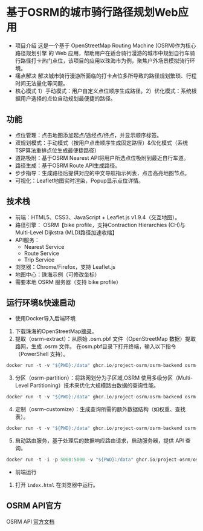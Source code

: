 # 基于OSRM的城市骑行路径规划Web应用
- 项目介绍
这是一个基于 OpenStreetMap Routing Machine (OSRM)作为核心路径规划引擎 的 Web 应用，帮助用户在适合骑行漫游的城市中规划自行车骑行路径打卡热门点位，该项目的应用以珠海市为例，聚焦户外场景模拟骑行环境。
- 痛点解决
解决城市骑行漫游所面临的打卡点位多所导致的路径规划繁琐、行程时间无法量化等问题。
- 核心模式
  1）手动模式：用户自定义点位顺序生成路径。2）优化模式：系统根据用户选择的点位自动规划最便捷的路径。

## 功能
- 点位管理：点击地图添加起点/途经点/终点，并显示顺序标签。
- 双规划模式：手动模式（按用户点击顺序生成固定路径）&优化模式（系统TSP算法重排点位生成最便捷路径）
- 道路吸附：基于OSRM Nearest API将用户所选点位吸附到最近自行车道。
- 路径生成：基于OSRM Route API生成路径。
- 步步指导：生成路径后提供对应的中文导航指示列表，点击高亮地图节点。
- 可视化：Leaflet地图实时渲染，Popup显示点位详情。

## 技术栈
- 前端：HTML5、CSS3、JavaScript + Leaflet.js v1.9.4（交互地图）。
- 路径引擎： OSRM【bike profile，支持Contraction Hierarchies (CH)与Multi-Level Dijkstra (MLD)路径加速收缩】
- API服务：
  + Nearest Service
  + Route Service
  + Trip Service
- 浏览器：Chrome/Firefox，支持 Leaflet.js
- 地图中心：珠海示例（可修改坐标）
- 需要本地 OSRM 服务器（支持 bike profile）

## 运行环境&快速启动
- 使用Docker导入后端环境
1. 下载珠海的OpenStreetMap[摘录](https://download.geofabrik.de/)。
2. 提取（osrm-extract）：从原始 .osm.pbf 文件（OpenStreetMap 数据）提取路网，生成 .osrm 文件。 在osm.pbf目录下打开终端，输入以下指令（PowerShell 支持）。
```C
docker run -t -v "${PWD}:/data" ghcr.io/project-osrm/osrm-backend osrm-extract -p /opt/bicycle.lua /data/guangdong-latest.osm.pbf; if ($LASTEXITCODE -ne 0) { Write-Output "osrm-extract failed" }
```
3. 分区（osrm-partition）：将路网划分为子区域,OSRM 使用多级分区（Multi-Level Partitioning）技术来优化大规模路由数据的查询性能。
```C
docker run -t -v "${PWD}:/data" ghcr.io/project-osrm/osrm-backend osrm-partition /data/guangdong-latest.osrm; if ($LASTEXITCODE -ne 0) { Write-Output "osrm-partition failed" }
```
4. 定制（osrm-customize）：生成查询所需的额外数据结构（如权重、查找表）。
```C
docker run -t -v "${PWD}:/data" ghcr.io/project-osrm/osrm-backend osrm-customize /data/guangdong-latest.osrm; if ($LASTEXITCODE -ne 0) { Write-Output "osrm-customize failed" }
```
5. 启动路由服务，基于处理后的数据响应路由请求，启动服务器，提供 API 查询。
```C
docker run -t -i -p 5000:5000 -v "${PWD}:/data" ghcr.io/project-osrm/osrm-backend osrm-routed --algorithm mld /data/berlin-latest.osrm
```
- 前端运行
1. 打开 `index.html` 在浏览器中运行。


## OSRM API官方
OSRM API [官方文档](https://project-osrm.org/docs/v5.5.1/api/?language=cURL#general-options)

